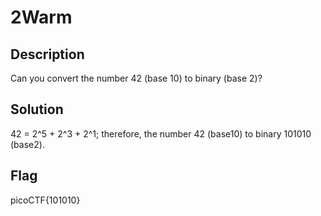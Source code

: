 # 2Warm

## Description

Can you convert the number 42 (base 10) to binary (base 2)?

## Solution

42 = 2^5 + 2^3 + 2^1; therefore, the number 42 (base10) to binary 101010 (base2). 

## Flag

picoCTF{101010}
